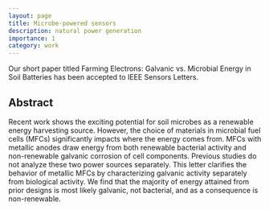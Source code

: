 ```yaml
---
layout: page
title: Microbe-powered sensors
description: natural power generation
importance: 1
category: work
---
```


Our short paper titled Farming Electrons: Galvanic vs. Microbial Energy in Soil Batteries has been accepted to IEEE Sensors Letters.

## Abstract

Recent work shows the exciting potential for soil microbes as a renewable energy harvesting source. However, the choice of materials in microbial fuel cells (MFCs) significantly impacts where the energy comes from. MFCs with metallic anodes draw energy from both renewable bacterial activity and non-renewable galvanic corrosion of cell components. Previous studies do not analyze these two power sources separately. This letter clarifies the behavior of metallic MFCs by characterizing galvanic activity separately from biological activity. We find that the majority of energy attained from prior designs is most likely galvanic, not bacterial, and as a consequence is non-renewable. 
